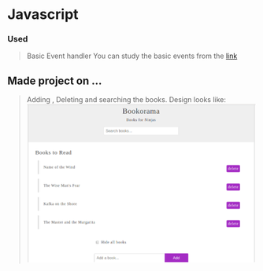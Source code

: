 # Javascript

### Used 
> Basic Event handler
> You can study the basic events from the     [link](https://www.w3schools.com/jsref/dom_obj_event.asp)

## Made project on ...
> Adding , Deleting and searching the books.
> Design looks like:
![img](https://github.com/simranxx9/javasript-DOM/blob/jquery/Pictures/bookroma.png)
